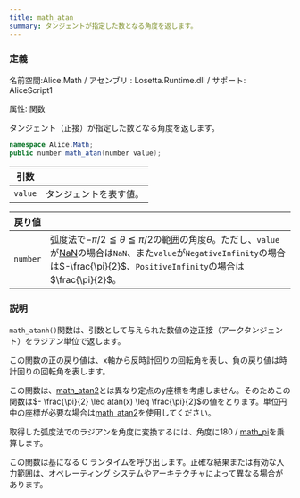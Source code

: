 ```yaml
---
title: math_atan
summary: タンジェントが指定した数となる角度を返します。
---
```


### 定義
名前空間:Alice.Math / アセンブリ : Losetta.Runtime.dll / サポート: AliceScript1

属性: 関数

タンジェント（正接）が指定した数となる角度を返します。

```cs title="AliceScript"
namespace Alice.Math;
public number math_atan(number value);
```

|引数| |
|-|-|
|`value`|タンジェントを表す値。|

|戻り値| |
|-|-|
|`number`|弧度法で$-\pi/2\leqq\theta\leqq\pi/2$の範囲の角度$\theta$。ただし、`value`が[NaN](./math_isnan.md)の場合は`NaN`、また`value`が`NegativeInfinity`の場合は$-\frac{\pi}{2}$、`PositiveInfinity`の場合は$\frac{\pi}{2}$。|

### 説明
`math_atanh()`関数は、引数として与えられた数値の逆正接（アークタンジェント）をラジアン単位で返します。

この関数の正の戻り値は、x軸から反時計回りの回転角を表し、負の戻り値は時計回りの回転角を表します。

この関数は、[math_atan2](./math_atan2.md)とは異なり定点のy座標を考慮しません。そのためこの関数は$- \frac{\pi}{2} \leq atan(x) \leq \frac{\pi}{2}$の値をとります。単位円中の座標が必要な場合は[math_atan2](./math_atan2.md)を使用してください。

取得した弧度法でのラジアンを角度に変換するには、角度に180 / [math_pi](./math_pi.md)を乗算します。

この関数は基になる C ランタイムを呼び出します。正確な結果または有効な入力範囲は、オペレーティング システムやアーキテクチャによって異なる場合があります。